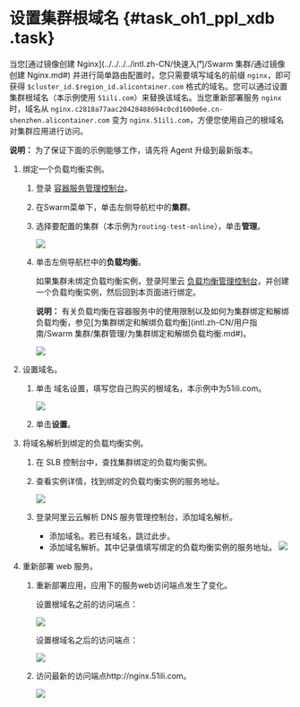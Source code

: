 # 设置集群根域名 {#task_oh1_ppl_xdb .task}

当您[通过镜像创建 Nginx](../../../../intl.zh-CN/快速入门/Swarm 集群/通过镜像创建 Nginx.md#) 并进行简单路由配置时，您只需要填写域名的前缀 `nginx`，即可获得 `$cluster_id.$region_id.alicontainer.com` 格式的域名。您可以通过设置集群根域名（本示例使用 `51ili.com`）来替换该域名。当您重新部署服务 `nginx` 时，域名从 `nginx.c2818a77aac20428488694c0cd1600e6e.cn-shenzhen.alicontainer.com` 变为 `nginx.51ili.com`，方便您使用自己的根域名对集群应用进行访问。

**说明：** 为了保证下面的示例能够工作，请先将 Agent 升级到最新版本。

1.  绑定一个负载均衡实例。 
    1.  登录 [容器服务管理控制台](https://cs.console.aliyun.com/)。 
    2.  在Swarm菜单下，单击左侧导航栏中的**集群**。 
    3.  选择要配置的集群（本示例为`routing-test-online`），单击**管理**。 

        ![](http://static-aliyun-doc.oss-cn-hangzhou.aliyuncs.com/assets/img/6997/4811_zh-CN.png)

    4.  单击左侧导航栏中的**负载均衡**。 

        如果集群未绑定负载均衡实例，登录阿里云 [负载均衡管理控制台](https://slbnext.console.aliyun.com/)，并创建一个负载均衡实例，然后回到本页面进行绑定。

        **说明：** 有关负载均衡在容器服务中的使用限制以及如何为集群绑定和解绑负载均衡，参见[为集群绑定和解绑负载均衡](intl.zh-CN/用户指南/Swarm 集群/集群管理/为集群绑定和解绑负载均衡.md#)。

        ![](http://static-aliyun-doc.oss-cn-hangzhou.aliyuncs.com/assets/img/6997/4812_zh-CN.png)

2.  设置域名。 
    1.  单击 域名设置，填写您自己购买的根域名，本示例中为51ili.com。 

        ![](http://static-aliyun-doc.oss-cn-hangzhou.aliyuncs.com/assets/img/6900/4473_zh-CN.png)

    2.  单击**设置**。 
3.  将域名解析到绑定的负载均衡实例。 
    1.  在 SLB 控制台中，查找集群绑定的负载均衡实例。 
    2.  查看实例详情，找到绑定的负载均衡实例的服务地址。 

        ![](http://static-aliyun-doc.oss-cn-hangzhou.aliyuncs.com/assets/img/6997/5915_zh-CN.png)

    3.  登录阿里云云解析 DNS 服务管理控制台，添加域名解析。 

        -   添加域名。若已有域名，跳过此步。
        -   添加域名解析。其中记录值填写绑定的负载均衡实例的服务地址。
        ![](http://static-aliyun-doc.oss-cn-hangzhou.aliyuncs.com/assets/img/6997/5916_zh-CN.png)

4.  重新部署 web 服务。 
    1.  重新部署应用，应用下的服务web访问端点发生了变化。 

        设置根域名之前的访问端点：

        ![](http://static-aliyun-doc.oss-cn-hangzhou.aliyuncs.com/assets/img/6997/5917_zh-CN.png)

        设置根域名之后的访问端点：

        ![](http://static-aliyun-doc.oss-cn-hangzhou.aliyuncs.com/assets/img/6997/5918_zh-CN.png)

    2.  访问最新的访问端点http://nginx.51ili.com。 

        ![](http://static-aliyun-doc.oss-cn-hangzhou.aliyuncs.com/assets/img/6997/5919_zh-CN.png)


